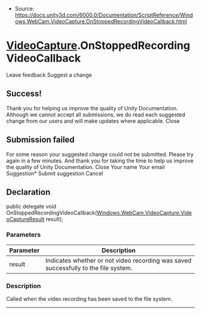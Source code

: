 * Source: https://docs.unity3d.com/6000.0/Documentation/ScriptReference/Windows.WebCam.VideoCapture.OnStoppedRecordingVideoCallback.html

#  [VideoCapture](https://docs.unity3d.com/6000.0/Documentation/ScriptReference/Windows.WebCam.VideoCapture.html).OnStoppedRecordingVideoCallback
Leave feedback
Suggest a change
## Success!
Thank you for helping us improve the quality of Unity Documentation. Although we cannot accept all submissions, we do read each suggested change from our users and will make updates where applicable.
Close
## Submission failed
For some reason your suggested change could not be submitted. Please <a>try again</a> in a few minutes. And thank you for taking the time to help us improve the quality of Unity Documentation.
Close
Your name Your email Suggestion* Submit suggestion
Cancel
## Declaration
public delegate void OnStoppedRecordingVideoCallback([Windows.WebCam.VideoCapture.VideoCaptureResult](https://docs.unity3d.com/6000.0/Documentation/ScriptReference/Windows.WebCam.VideoCapture.VideoCaptureResult.html) result); 
### Parameters
Parameter | Description  
---|---  
result | Indicates whether or not video recording was saved successfully to the file system.  
### Description
Called when the video recording has been saved to the file system.
* * *
